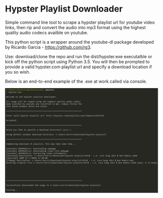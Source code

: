 # Hypster Playlist Downloader

Simple command line tool to scrape a hypster playlist url for youtube video links, then rip and convert the audio into mp3 format using the highest quality audio codecs availble on youtube.

This python script is a wrapper around the youtube-dl package developed by Ricardo Garcia - https://github.com/rg3.

Use: download/clone the repo and run the dist/hypster.exe executalble or kick off the python script using Python 3.5. You will then be prompted to provide a valid hypster.com playlist url and specify a download location if you so wish. 

Below is an end-to-end example of the .exe at work called via console.

![Example use](/screenshot.png?raw=true)
